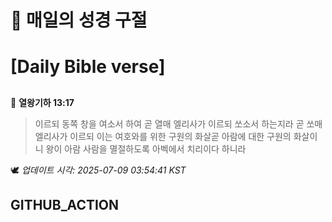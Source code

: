 # 🙏 매일의 성경 구절
# [Daily Bible verse]
##
<!-- START_BIBLE_VERSE -->
📖 **열왕기하 13:17**
> 이르되 동쪽 창을 여소서 하여 곧 열매 엘리사가 이르되 쏘소서 하는지라 곧 쏘매 엘리사가 이르되 이는 여호와를 위한 구원의 화살곧 아람에 대한 구원의 화살이니 왕이 아람 사람을 멸절하도록 아벡에서 치리이다 하니라

🕊️ _업데이트 시각: 2025-07-09 03:54:41 KST_
  <!-- END_BIBLE_VERSE -->
## GITHUB_ACTION
